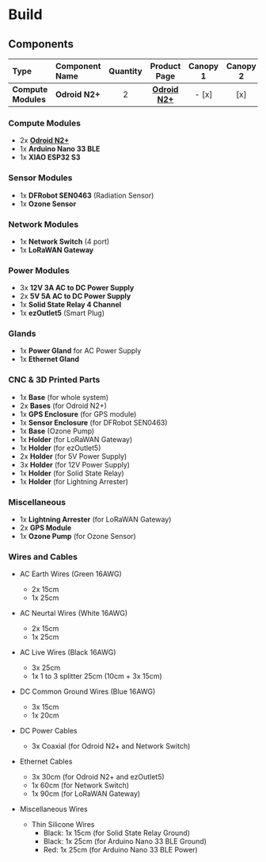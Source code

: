 
# Build 

## Components
| Type | Component Name | Quantity | Product Page | Canopy 1 | Canopy 2 | Canopy 3 |
| :-------- | :-------- | :--------: | :--------: | :--------: | :--------: | :--------: |
| **Compute Modules** | **Odroid N2+** | 2 | [**Odroid N2+**](https://www.hardkernel.com/shop/odroid-n2-with-4gbyte-ram-2/) | - [x] | [x] | [x] |

### Compute Modules
* 2x [**Odroid N2+**](https://www.hardkernel.com/shop/odroid-n2-with-4gbyte-ram-2/)
* 1x **Arduino Nano 33 BLE**
* 1x **XIAO ESP32 S3** 

### Sensor Modules
* 1x **DFRobot SEN0463** (Radiation Sensor)
* 1x **Ozone Sensor**

### Network Modules
* 1x **Network Switch** (4 port)
* 1x **LoRaWAN Gateway**

### Power Modules
* 3x **12V 3A AC to DC Power Supply**
* 2x **5V 5A AC to DC Power Supply** 
* 1x **Solid State Relay 4 Channel**
* 1x **ezOutlet5** (Smart Plug)

### Glands
* 1x **Power Gland** for AC Power Supply
* 1x **Ethernet Gland** 

### CNC & 3D Printed Parts
* 1x **Base** (for whole system)
* 2x **Bases** (for Odroid N2+)
* 1x **GPS Enclosure** (for GPS module)
* 1x **Sensor Enclosure** (for DFRobot SEN0463)
* 1x **Base** (Ozone Pump)
* 1x **Holder** (for LoRaWAN Gateway)
* 1x **Holder** (for ezOutlet5)
* 2x **Holder** (for 5V Power Supply)
* 3x **Holder** (for 12V Power Supply)
* 1x **Holder** (for Solid State Relay)
* 1x **Holder** (for Lightning Arrester)

### Miscellaneous
* 1x **Lightning Arrester** (for LoRaWAN Gateway)
* 2x **GPS Module**
* 1x **Ozone Pump** (for Ozone Sensor)

### Wires and Cables
* AC Earth Wires (Green 16AWG)
  * 2x 15cm 
  * 1x 25cm
  
* AC Neurtal Wires (White 16AWG)
  * 2x 15cm 
  * 1x 25cm

* AC Live Wires (Black 16AWG)
  * 3x 25cm
  * 1x 1 to 3 splitter 25cm (10cm + 3x 15cm)

* DC Common Ground Wires (Blue 16AWG)
  * 3x 15cm 
  * 1x 20cm

* DC Power Cables
  * 3x Coaxial (for Odroid N2+ and Network Switch)

* Ethernet Cables
  * 3x 30cm (for Odroid N2+ and ezOutlet5)
  * 1x 60cm (for Network Switch)
  * 1x 90cm (for LoRaWAN Gateway)

* Miscellaneous Wires
    * Thin Silicone Wires
        * Black: 1x 15cm  (for Solid State Relay Ground)
        * Black: 1x 25cm (for Arduino Nano 33 BLE Ground)
        * Red: 1x 25cm  (for Arduino Nano 33 BLE Power)
  
  
